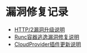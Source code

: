 # 漏洞修复记录


* [HTTP/2漏洞升级说明](/uk8s/introduction/vulnerability/cve2019-9512-9514)
* [Runc容器逃逸漏洞修复说明](/uk8s/introduction/vulnerability/cve-2019-5736)
* [CloudProvider插件更新说明](/uk8s/introduction/vulnerability/cloudprovider)

